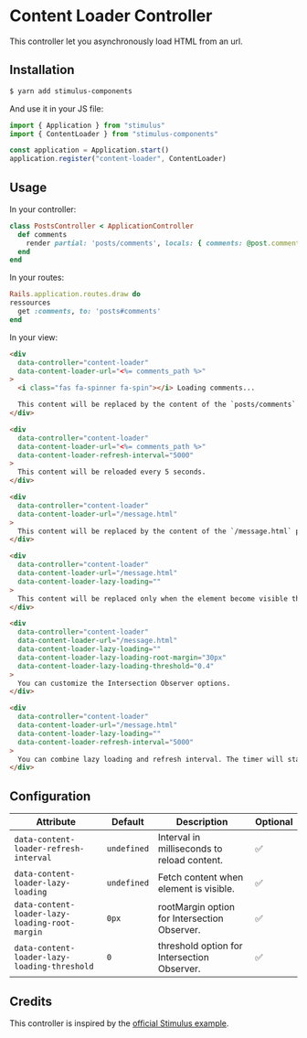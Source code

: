 # Content Loader Controller

This controller let you asynchronously load HTML from an url.

## Installation

```bash
$ yarn add stimulus-components
```

And use it in your JS file:
```js
import { Application } from "stimulus"
import { ContentLoader } from "stimulus-components"

const application = Application.start()
application.register("content-loader", ContentLoader)
```

## Usage

In your controller:
```ruby
class PostsController < ApplicationController
  def comments
    render partial: 'posts/comments', locals: { comments: @post.comments }
  end
end
```

In your routes:
```ruby
Rails.application.routes.draw do
ressources
  get :comments, to: 'posts#comments'
end
```

In your view:
```html
<div
  data-controller="content-loader"
  data-content-loader-url="<%= comments_path %>"
>
  <i class="fas fa-spinner fa-spin"></i> Loading comments...

  This content will be replaced by the content of the `posts/comments` partial generated by Rails.
</div>

<div
  data-controller="content-loader"
  data-content-loader-url="<%= comments_path %>"
  data-content-loader-refresh-interval="5000"
>
  This content will be reloaded every 5 seconds.
</div>

<div
  data-controller="content-loader"
  data-content-loader-url="/message.html"
>
  This content will be replaced by the content of the `/message.html` page in your public folder.
</div>

<div
  data-controller="content-loader"
  data-content-loader-url="/message.html"
  data-content-loader-lazy-loading=""
>
  This content will be replaced only when the element become visible thanks to Intersection Observers.
</div>

<div
  data-controller="content-loader"
  data-content-loader-url="/message.html"
  data-content-loader-lazy-loading=""
  data-content-loader-lazy-loading-root-margin="30px"
  data-content-loader-lazy-loading-threshold="0.4"
>
  You can customize the Intersection Observer options.
</div>

<div
  data-controller="content-loader"
  data-content-loader-url="/message.html"
  data-content-loader-lazy-loading=""
  data-content-loader-refresh-interval="5000"
>
  You can combine lazy loading and refresh interval. The timer will start only after the first fetch.
</div>
```

## Configuration

| Attribute | Default | Description | Optional |
| --------- | ------- | ----------- | -------- |
| `data-content-loader-refresh-interval` | `undefined` | Interval in milliseconds to reload content. | ✅ |
| `data-content-loader-lazy-loading` | `undefined` | Fetch content when element is visible. | ✅ |
| `data-content-loader-lazy-loading-root-margin` | `0px` | rootMargin option for Intersection Observer. | ✅ |
| `data-content-loader-lazy-loading-threshold` | `0` | threshold option for Intersection Observer. | ✅ |

## Credits

This controller is inspired by the [official Stimulus example](https://stimulusjs.org/handbook/working-with-external-resources).
